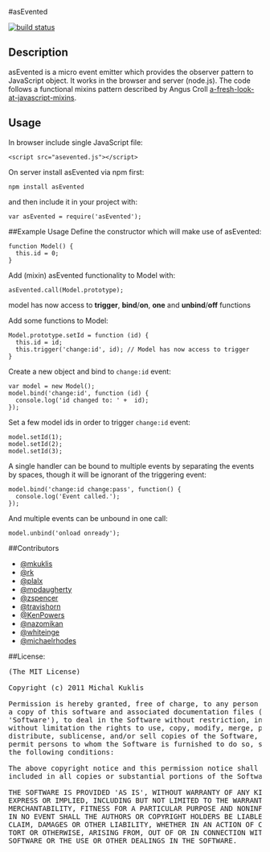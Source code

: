 #asEvented

[![build status](https://secure.travis-ci.org/mkuklis/asEvented.png)](http://travis-ci.org/mkuklis/asEvented)

## Description

asEvented is a micro event emitter which provides the observer pattern to JavaScript object.
It works in the browser and server (node.js). The code follows a functional mixins pattern described by Angus Croll [a-fresh-look-at-javascript-mixins](http://javascriptweblog.wordpress.com/2011/05/31/a-fresh-look-at-javascript-mixins).


## Usage

In browser include single JavaScript file:

    <script src="asevented.js"></script>

On server install asEvented via npm first:

    npm install asEvented

and then include it in your project with:

    var asEvented = require('asEvented');


##Example Usage
Define the constructor which will make use of asEvented:

    function Model() {
      this.id = 0;
    }

Add (mixin) asEvented functionality to Model with:

    asEvented.call(Model.prototype);

model has now access to **trigger**, **bind**/**on**, **one** and **unbind**/**off** functions

Add some functions to Model:

    Model.prototype.setId = function (id) {
      this.id = id;
      this.trigger('change:id', id); // Model has now access to trigger
    }

Create a new object and bind to `change:id` event:

    var model = new Model();
    model.bind('change:id', function (id) {
      console.log('id changed to: ' +  id);
    });

Set a few model ids in order to trigger `change:id` event:

    model.setId(1);
    model.setId(2);
    model.setId(3);

A single handler can be bound to multiple events by separating the events by spaces, though it will be ignorant of the triggering event:

    model.bind('change:id change:pass', function() {
      console.log('Event called.');
    });

And multiple events can be unbound in one call:

    model.unbind('onload onready');


##Contributors

* [@mkuklis](http://github.com/mkuklis)
* [@rk](http://github.com/rk)
* [@plalx](http://github.com/plalx)
* [@mpdaugherty](http://github.com/mpdaugherty)
* [@zspencer](http://github.com/zspencer)
* [@travishorn](http://github.com/travishorn)
* [@KenPowers](http://github.com/KenPowers)
* [@nazomikan](http://github.com/nazomikan)
* [@whiteinge](http://github.com/whiteinge)
* [@michaelrhodes](http://github.com/michaelrhodes)

##License:
<pre>
(The MIT License)

Copyright (c) 2011 Michal Kuklis

Permission is hereby granted, free of charge, to any person obtaining
a copy of this software and associated documentation files (the
'Software'), to deal in the Software without restriction, including
without limitation the rights to use, copy, modify, merge, publish,
distribute, sublicense, and/or sell copies of the Software, and to
permit persons to whom the Software is furnished to do so, subject to
the following conditions:

The above copyright notice and this permission notice shall be
included in all copies or substantial portions of the Software.

THE SOFTWARE IS PROVIDED 'AS IS', WITHOUT WARRANTY OF ANY KIND,
EXPRESS OR IMPLIED, INCLUDING BUT NOT LIMITED TO THE WARRANTIES OF
MERCHANTABILITY, FITNESS FOR A PARTICULAR PURPOSE AND NONINFRINGEMENT.
IN NO EVENT SHALL THE AUTHORS OR COPYRIGHT HOLDERS BE LIABLE FOR ANY
CLAIM, DAMAGES OR OTHER LIABILITY, WHETHER IN AN ACTION OF CONTRACT,
TORT OR OTHERWISE, ARISING FROM, OUT OF OR IN CONNECTION WITH THE
SOFTWARE OR THE USE OR OTHER DEALINGS IN THE SOFTWARE.
</pre>
